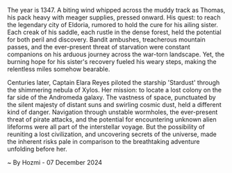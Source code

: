 
The year is 1347.  A biting wind whipped across the muddy track as Thomas, his pack heavy with meager supplies, pressed onward.  His quest: to reach the legendary city of Eldoria, rumored to hold the cure for his ailing sister.  Each creak of his saddle, each rustle in the dense forest, held the potential for both peril and discovery. Bandit ambushes, treacherous mountain passes, and the ever-present threat of starvation were constant companions on his arduous journey across the war-torn landscape.  Yet, the burning hope for his sister's recovery fueled his weary steps, making the relentless miles somehow bearable.

Centuries later, Captain Elara Reyes piloted the starship 'Stardust' through the shimmering nebula of Xylos. Her mission: to locate a lost colony on the far side of the Andromeda galaxy.  The vastness of space, punctuated by the silent majesty of distant suns and swirling cosmic dust, held a different kind of danger.  Navigation through unstable wormholes, the ever-present threat of pirate attacks, and the potential for encountering unknown alien lifeforms were all part of the interstellar voyage.  But the possibility of reuniting a lost civilization, and uncovering secrets of the universe, made the inherent risks pale in comparison to the breathtaking adventure unfolding before her.

~ By Hozmi - 07 December 2024
